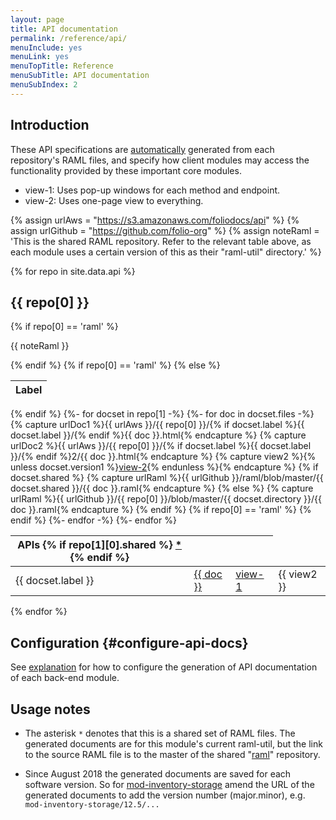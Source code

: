 ```yaml
---
layout: page
title: API documentation
permalink: /reference/api/
menuInclude: yes
menuLink: yes
menuTopTitle: Reference
menuSubTitle: API documentation
menuSubIndex: 2
---
```


## Introduction

These API specifications are [automatically](#configure-api-docs) generated from each repository's
RAML files, and specify how client modules may
access the functionality provided by these important core modules.

* view-1: Uses pop-up windows for each method and endpoint.
* view-2: Uses one-page view to everything.

{% assign urlAws = "https://s3.amazonaws.com/foliodocs/api" %}
{% assign urlGithub = "https://github.com/folio-org" %}
{% assign noteRaml = 'This is the shared RAML repository. Refer to the relevant table above, as each module uses a certain version of this as their "raml-util" directory.' %}

{% for repo in site.data.api %}
<h2 id="{{ repo[0] }}"> {{ repo[0] }} </h2>
{% if repo[0] == 'raml' %}<p>{{ noteRaml }}</p>{% endif %}
{% if repo[0] == 'raml' %}
<table class="api apilabel">
  <thead>
    <tr>
      <th class="label" title="Label">Label</th>
{% else %}
<table class="api">
  <thead>
    <tr>
{% endif %}
      <th class="raml" title="APIs and link to RAML source">
        APIs {% if repo[1][0].shared %} <a href="#usage-notes"> * </a>{% endif %}
      </th>
      <th class="view" title="View 1: using raml2html"></th>
      <th class="view" title="View 2: using raml-fleece"></th>
    </tr>
  </thead>
  <tbody>
  {%- for docset in repo[1] -%}
    {%- for doc in docset.files -%}
      {% capture urlDoc1 %}{{ urlAws }}/{{ repo[0] }}/{% if docset.label %}{{ docset.label }}/{% endif %}{{ doc }}.html{% endcapture %}
      {% capture urlDoc2 %}{{ urlAws }}/{{ repo[0] }}/{% if docset.label %}{{ docset.label }}/{% endif %}2/{{ doc }}.html{% endcapture %}
      {% capture view2 %}{% unless docset.version1 %}<a href="{{ urlDoc2 }}">view-2</a>{% endunless %}{% endcapture %}
      {% if docset.shared %}
        {% capture urlRaml %}{{ urlGithub }}/raml/blob/master/{{ docset.shared }}/{{ doc }}.raml{% endcapture %}
      {% else %}
        {% capture urlRaml %}{{ urlGithub }}/{{ repo[0] }}/blob/master/{{ docset.directory }}/{{ doc }}.raml{% endcapture %}
      {% endif %}
    <tr>
{% if repo[0] == 'raml' %}
      <td> {{ docset.label }} </td>
{% endif %}
      <td> <a href="{{ urlRaml }}">{{ doc }}</a> </td>
      <td class="view"> <a href="{{ urlDoc1 }}">view-1</a> </td>
      <td class="view"> {{ view2 }} </td>
    </tr>
    {%- endfor -%}
  {%- endfor %}
  </tbody>
</table>
{% endfor %}

## Configuration {#configure-api-docs}

See [explanation](/faqs/how-to-configure-api-doc-generation/) for how to configure the generation of API documentation of each back-end module.

## Usage notes

* The asterisk `*` denotes that this is a shared set of RAML files.
The generated documents are for this module's current raml-util, but the link to the source RAML file is to the master of the shared
"[raml](#raml)" repository.

* Since August 2018 the generated documents are saved for each software version.
So for [mod-inventory-storage](#mod-inventory-storage) amend the URL of the generated documents to add the version number (major.minor), e.g. `mod-inventory-storage/12.5/...`
